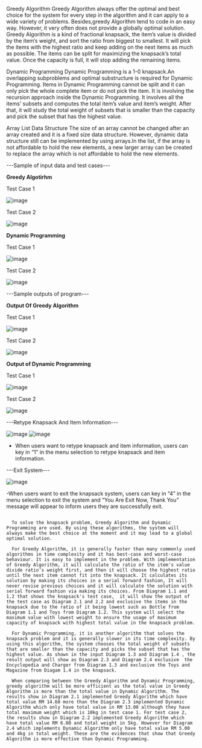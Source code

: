 Greedy Algorithm
Greedy Algorithm always offer the optimal and best choice for the system for every step in the algorithm and it can apply to a wide variety of problems. Besides,greedy Algorithm tend to code in an easy way. However, it very often does not provide a globally optimal solution. Greedy Algorithm is a kind of fractional knapsack, the item’s value is divided by the item’s weight, and sort the ratio from biggest to smallest. It will pick the items with the highest ratio and keep adding on the next items as much as possible. The items can be split for maximizing the knapsack’s total value. Once the capacity is full, it will stop adding the remaining items. 

Dynamic Programming
Dynamic Programming is a 1-0 knapsack.An overlapping subproblems and optimal substructure is required for Dynamic Programming. Items in Dynamic Programming cannot be split and it can only pick the whole complete item or do not pick the item. It is involving the recursion approach inside the Dynamic Programming. It involves all the items’ subsets and computes the total item’s value and item’s weight. After that, it will study the total weight of subsets that is smaller than the capacity and pick the subset that has the highest value.

Array List Data Structure
The size of an array cannot be changed after an array created and it is a fixed size data structure. However, dynamic data structure still can be implemented by using arrays.In the list,  if the array is not affordable to hold the new elements, a new larger array can be created to replace the array which is not affordable to hold the new elements.  

---Sample of input data and test cases---

**Greedy Algotirhm**

Test Case 1

![image](https://github.com/yeejing0822/KnapsackSystem/assets/86753374/3b18acd7-817c-4ce1-a406-e891be159399)

Test Case 2

![image](https://github.com/yeejing0822/KnapsackSystem/assets/86753374/0441b1e6-85ad-4d16-aa3f-1a4ad3930636)

**Dynamic Programming**

Test Case 1

![image](https://github.com/yeejing0822/KnapsackSystem/assets/86753374/cd5e4f0e-a8d8-4f3c-92af-ba6c54d6baa0)

Test Case 2

![image](https://github.com/yeejing0822/KnapsackSystem/assets/86753374/4676f662-e50e-4169-b1d1-3122446ae22c)

---Sample outputs of program---

**Output Of Greedy Algorithm**

Test Case 1

![image](https://github.com/yeejing0822/KnapsackSystem/assets/86753374/1ed7bc16-c6c4-4a02-9650-0d7c7ac39ebe)

Test Case 2

![image](https://github.com/yeejing0822/KnapsackSystem/assets/86753374/fe01be0d-a525-4314-932d-ba7c467185d4)

**Output of Dynamic Programming**

Test Case 1

![image](https://github.com/yeejing0822/KnapsackSystem/assets/86753374/80856c83-0760-44c2-bab7-f38b078124a6)

Test Case 2

![image](https://github.com/yeejing0822/KnapsackSystem/assets/86753374/aaad75ad-51f7-426f-969e-4f201479da50)

---Retype Knapsack And Item Information---

![image](https://github.com/yeejing0822/KnapsackSystem/assets/86753374/54c8c9e9-a230-44eb-955a-2162dcae945e)
![image](https://github.com/yeejing0822/KnapsackSystem/assets/86753374/59b3ae00-6c9d-480c-9592-0e429aec8087)

- When users want to retype knapsack and item information, users can key in “1” in the menu selection to retype knapsack and item information.

---Exit System---

![image](https://github.com/yeejing0822/KnapsackSystem/assets/86753374/f86fd79d-2833-450f-bfa0-8c7910c55ea6)

-When users want to exit the knapsack system, users can key in “4” in the menu selection to exit the system and “You Are Exit Now, Thank You” message will appear to inform users they are successfully exit.

~~~~~~Discussion/complexity analysis of the application~~~~~~ 

  To solve the knapsack problem, Greedy Algorithm and Dynamic Programming are used. By using these algorithms, the system will always make the best choice at the moment and it may lead to a global optimal solution.

  For Greedy Algorithm, it is generally faster than many commonly used algorithms in time complexity and it has best-case and worst-case behaviour. It is easy to implement in the problem. With implementation of Greedy Algorithm, it will calculate the ratio of the item's value divide ratio’s weight first, and then it will choose the highest ratio until the next item cannot fit into the knapsack. It calculates its solution by making its choices in a serial forward fashion, It will never revise previous choices and it will calculate the solution with serial forward fashion via making its choices. From Diagram 1.1 and 1.2 that shows the knapsack's test case,  it will show the output of the test case as Diagram 2.1 and 2.2 and exclusive the items in the knapsack due to the ratio of it being lowest such as Bottle from Diagram 1.1 and Toys from Diagram 1.2. This system will select the maximum value with lowest weight to ensure the usage of maximum capacity of knapsack with highest total value in the knapsack problem.

  For Dynamic Programming, it is another algorithm that solves the knapsack problem and it is generally slower in its time complexity. By using this algorithm, the system chooses the total weight of subsets that are smaller than the capacity and picks the subset that has the highest value. As shown in the input Diagram 1.3 and Diagram 1.4 , the result output will show as Diagram 2.3 and Diagram 2.4 exclusive  the Encyclopedia and Charger from Diagram 1.3 and exclusive the Toys and Magazine from Diagam 1.4 in the knapsack.

  When comparing between the Greedy Algorithm and Dynamic Programming, greedy algorithm will be more efficient as the total value in Greedy Algorithm is more than the total value in Dynamic Algorithm. The results show in Diagram 2.1 implemented Greedy Algorithm which have total value RM 14.60 more than the Diagram 2.3 implemented Dynamic Algorithm which only have total value in RM 13.00 although they have total maximum weight which is 10kg in test case 1. For test case 2, the results show in Diagram 2.2 implemented Greedy Algorithm which have total value RM 6.00 and total weight in 5kg. However for Diagram 2.4 which implements Dynamic Algorithm only have total value RM 5.00 and 4kg in total weight. These are the evidences that show that Greedy Algorithm is more effective than Dynamic Programming.

